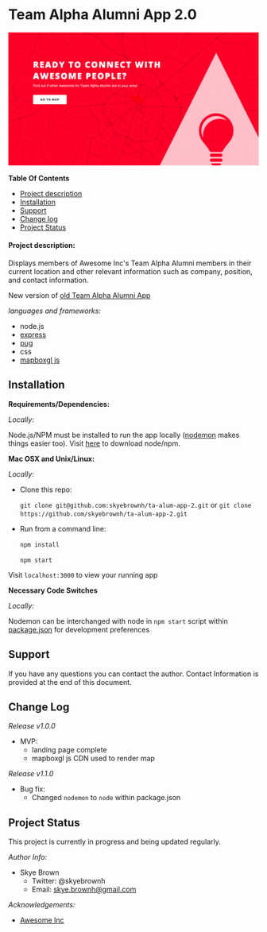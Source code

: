 # Team Alpha Alumni App 2.0

![team alpha alumni app home screenshot](./images/alum-home-screenshot.png)

**Table Of Contents**
- [Project description](#project-description)
- [Installation](#installation)
- [Support](#support)
- [Change log](#change-log)
- [Project Status](#project-status)

#### Project description:
Displays members of Awesome Inc's Team Alpha Alumni members in their current location and other relevant information such as company, position, and contact information.

New version of [old Team Alpha Alumni App](https://github.com/skyebrownh/ta-alum-app)

*languages and frameworks:*
- node.js
- [express](https://expressjs.com/)
- [pug](https://pugjs.org/api/getting-started.html)
- css
- [mapboxgl js](https://www.mapbox.com/)

## Installation

**Requirements/Dependencies:**

*Locally:*

Node.js/NPM must be installed to run the app locally ([nodemon](https://nodemon.io/) makes things easier too). Visit [here](https://nodejs.org/en/) to download node/npm.

**Mac OSX and Unix/Linux:**

*Locally:*
  - Clone this repo: 
    
    `git clone git@github.com:skyebrownh/ta-alum-app-2.git` or `git clone https://github.com/skyebrownh/ta-alum-app-2.git`
  - Run from a command line: 
    
    `npm install`
    
    `npm start`

Visit `localhost:3000` to view your running app

**Necessary Code Switches**

*Locally:*

Nodemon can be interchanged with node in `npm start` script within [package.json](./package.json) for development preferences

## Support
If you have any questions you can contact the author. Contact Information is provided at the end of this document.

## Change Log

*Release v1.0.0*
- MVP:
  - landing page complete
  - mapboxgl js CDN used to render map

*Release v1.1.0*
- Bug fix:
  - Changed `nodemon` to `node` within package.json

## Project Status
This project is currently in progress and being updated regularly.

*Author Info:*
- Skye Brown
  - Twitter: @skyebrownh
  - Email: skye.brownh@gmail.com

*Acknowledgements:*
- [Awesome Inc](awesomeinc.org)